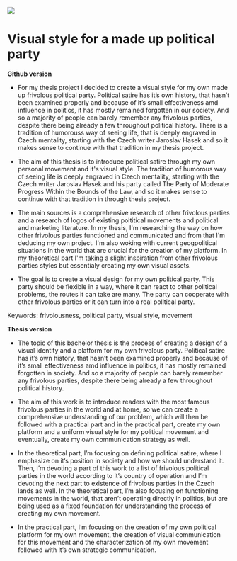 ![](img/hunter-logo.PNG)

# Visual style for a made up political party

**Github version**

* For my thesis project I decided to create a visual style for my own made up frivolous political party. Political satire has it’s own history, that hasn’t been examined
properly and because of it’s small effectiveness amd influence in politics, it has mostly remained forgotten in our society. And so a majority of people can barely remember any
frivolous parties, despite there being already a few throughout political history. There is a tradition of humorouss way of seeing life, that is deeply engraved in Czech
mentality, starting with the Czech writer Jaroslav Hasek and so it makes sense to continue with that tradition in my thesis project.

* The aim of this thesis is to introduce political satire through my own personal movement and it's visual style. The tradition of humorous way of seeing life is deeply
engraved in Czech mentality, starting with the Czech writer Jaroslav Hasek and his party called The Party of Moderate Progress Within the Bounds of the Law, and so it makes
sense to continue with that tradition in through thesis project. 

* The main sources is a comprehensive research of other frivolous parties and a research of logos of existing poltitical movements and political and marketing literature. In my
thesis, I'm researching the way on how other frivolous parties functioned and communicated and from that I'm deducing my own project. I'm also woking with current geogpolitical
situations in the world that are crucial for the creation of my platform. In my theoretical part I'm taking a slight inspiration from other frivolous parties styles but
essentialy creating my own visual assets. 

* The goal is to create a visual design for my own political party. This party should be flexible in a way, where it can react to other political problems, the routes it can
take are many. The party can cooperate with other frivolous parties or it can turn into a real political party. 

Keywords: frivolousness, political party, visual style, movement

**Thesis version**

* The topic of this bachelor thesis is the process of creating a design of a visual identity and a platform for my own frivolous party. Political satire has it’s own history,
that hasn’t been examined properly and because of it’s small effectiveness amd influence in politics, it has mostly remained forgotten in society. And so a majority of people
can barely remember any frivolous parties, despite there being already a few throughout political history. 

* The aim of this work is to introduce readers with the most famous frivolous parties in the world and at home, so we can create a comprehensive understanding of our problem,
which will then be followed with a practical part and in the practical part, create my own platform and a uniform visual style for my political movement and eventually, create
my own communication strategy as well.

* In the theoretical part, I’m focusing on defining political satire, where I emphasize on it‘s position in society and how we should understand it. Then, I’m devoting a part of
this work to a list of frivolous political parties in the world according to it’s country of operation and I’m devoting the next part to existence of frivolous parties in the
Czech lands as well. In the theoretical part, I’m also focusing on functioning movements in the world, that aren’t operating directly in politics, but are being used as a fixed
foundation for understanding the process of creating my own movement. 

* In the practical part, I’m focusing on the creation of my own political platform for my own movement, the creation of visual communication for this movement and the
characterization of my own movement followed with it’s own strategic communication. 
